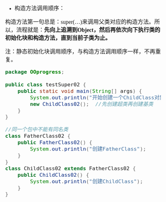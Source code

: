 <font size = 4 face = "黑体">

- 构造方法调用顺序：

构造方法第一句总是：super(…)来调用父类对应的构造方法。所以，流程就是：**先向上追溯到Object，然后再依次向下执行类的初始化块和构造方法，直到当前子类为止。**

注：静态初始化块调用顺序，与构造方法调用顺序一样，不再重复。


```java
package OOprogress;

public class testSuper02 { 
    public static void main(String[] args) {
        System.out.println("开始创建一个ChildClass对象......");
        new ChildClass02();  //先创建超类再创建基类  
    }
}

//同一个包中不能有同名类
class FatherClass02 {
    public FatherClass02() {
        System.out.println("创建FatherClass");
    }
}
class ChildClass02 extends FatherClass02 {
    public ChildClass02() {
        System.out.println("创建ChildClass");
    }
}

```




</font>